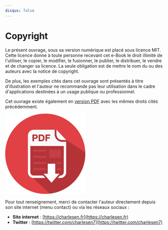 ```yaml
---
disqus: false
---
```


# Copyright

Le présent ouvrage, sous sa version numérique est placé sous licence MIT. Cette licence donne à toute personne recevant cet e-Book le droit illimité de l'utiliser, le copier, le modifier, le fusionner, le publier, le distribuer, le vendre et de changer sa licence. La seule obligation est de mettre le nom du ou des auteurs avec la notice de copyright.

De plus, les exemples cités dans cet ouvrage sont présentés à titre d'illustration et l'auteur ne recommande pas leur utilisation dans le cadre d'applications destinées à un usage publique ou professionnel.

Cet ouvrage existe également en [version PDF](https://legacy.gitbook.com/download/pdf/book/charlesen1/developpez-des-applications-avec-ionic) avec les mêmes droits cités précédemment.

[![](/assets/pdf-icon.png)](https://legacy.gitbook.com/download/pdf/book/charlesen1/developpez-des-applications-avec-ionic)

Pour tout renseignement, merci de contacter l'auteur directement depuis son site internet \(menu contact\) ou via les réseaux sociaux :

* **Site internet** : [https://charlesen.fr](https://charlesen.fr)
* **Twitter** : [https://twitter.com/charlesen7](https://twitter.com/charlesen7)



